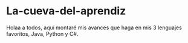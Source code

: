 # La-cueva-del-aprendiz
Holaa a todos, aquí montaré mis avances que haga en mis 3 lenguajes favoritos, Java, Python y C#.
